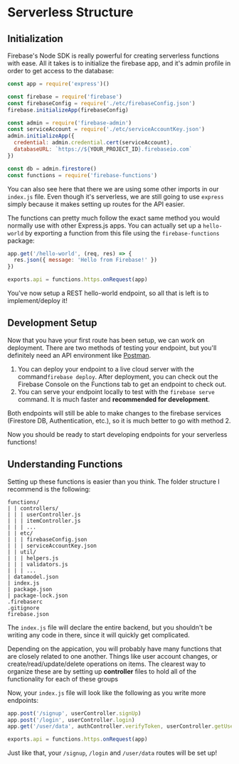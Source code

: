 # Serverless Structure

## Initialization

Firebase's Node SDK is really powerful for creating serverless functions with ease. All it takes is to initialize the firebase app, and it's admin profile in order to get access to the database:

```js
const app = require('express')()

const firebase = require('firebase')
const firebaseConfig = require('./etc/firebaseConfig.json')
firebase.initializeApp(firebaseConfig)

const admin = require('firebase-admin')
const serviceAccount = require('./etc/serviceAccountKey.json')
admin.initializeApp({
  credential: admin.credential.cert(serviceAccount),
  databaseURL: `https://${YOUR_PROJECT_ID}.firebaseio.com`
})

const db = admin.firestore()
const functions = require('firebase-functions')
```

You can also see here that there we are using some other imports in our `index.js` file. Even though it's serverless, we are still going to use `express` simply because it makes setting up routes for the API easier.

The functions can pretty much follow the exact same method you would normally use with other Express.js apps. You can actually set up a `hello-world` by exporting a function from this file using the `firebase-functions` package:

```js
app.get('/hello-world', (req, res) => {
  res.json({ message: 'Hello from Firebase!' })
})

exports.api = functions.https.onRequest(app)
```

You've now setup a REST hello-world endpoint, so all that is left is to implement/deploy it!

## Development Setup

Now that you have your first route has been setup, we can work on deployment. There are two methods of testing your endpoint, but you'll definitely need an API environment like [Postman](https://www.getpostman.com/downloads/).

1. You can deploy your endpoint to a live cloud server with the command`firebase deploy`. After deployment, you can check out the Firebase Console on the Functions tab to get an endpoint to check out.
2. You can serve your endpoint locally to test with the `firebase serve` command. It is much faster and **recommended for development**.

Both endpoints will still be able to make changes to the firebase services (Firestore DB, Authentication, etc.), so it is much better to go with method 2.

Now you should be ready to start developing endpoints for your serverless functions!

## Understanding Functions

Setting up these functions is easier than you think. The folder structure I recommend is the following:

```
functions/
| | controllers/
| | | userController.js
| | | itemController.js
| | | ...
| | etc/
| | | firebaseConfig.json
| | | serviceAccountKey.json
| | util/
| | | helpers.js
| | | validators.js
| | | ...
| datamodel.json
| index.js
| package.json
| package-lock.json
.firebaserc
.gitignore
firebase.json
```

The `index.js` file will declare the entire backend, but you shouldn't be writing any code in there, since it will quickly get complicated.

Depending on the appication, you will probably have many functions that are closely related to one another. Things like user account changes, or create/read/update/delete operations on items. The clearest way to organize these are by setting up **controller** files to hold all of the functionality for each of these groups

Now, your `index.js` file will look like the following as you write more endpoints:

```js
app.post('/signup', userController.signUp)
app.post('/login', userController.login)
app.get('/user/data', authController.verifyToken, userController.getUserPrivate)

exports.api = functions.https.onRequest(app)
```

Just like that, your `/signup`, `/login` and `/user/data` routes will be set up!
